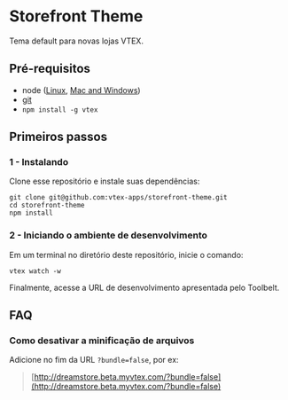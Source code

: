 # Storefront Theme

Tema default para novas lojas VTEX.

## Pré-requisitos

- node ([Linux](https://gist.github.com/isaacs/579814), [Mac and Windows](https://nodejs.org/download/))
- [git](http://git-scm.com/)
- `npm install -g vtex`

## Primeiros passos

### 1 - Instalando

Clone esse repositório e instale suas dependências:

```
git clone git@github.com:vtex-apps/storefront-theme.git
cd storefront-theme
npm install
```

### 2 - Iniciando o ambiente de desenvolvimento

Em um terminal no diretório deste repositório, inicie o comando:

```
vtex watch -w
```

Finalmente, acesse a URL de desenvolvimento apresentada pelo Toolbelt.

## FAQ

### Como desativar a minificação de arquivos

Adicione no fim da URL `?bundle=false`, por ex:

> [http://dreamstore.beta.myvtex.com/?bundle=false](http://dreamstore.beta.myvtex.com/?bundle=false)

